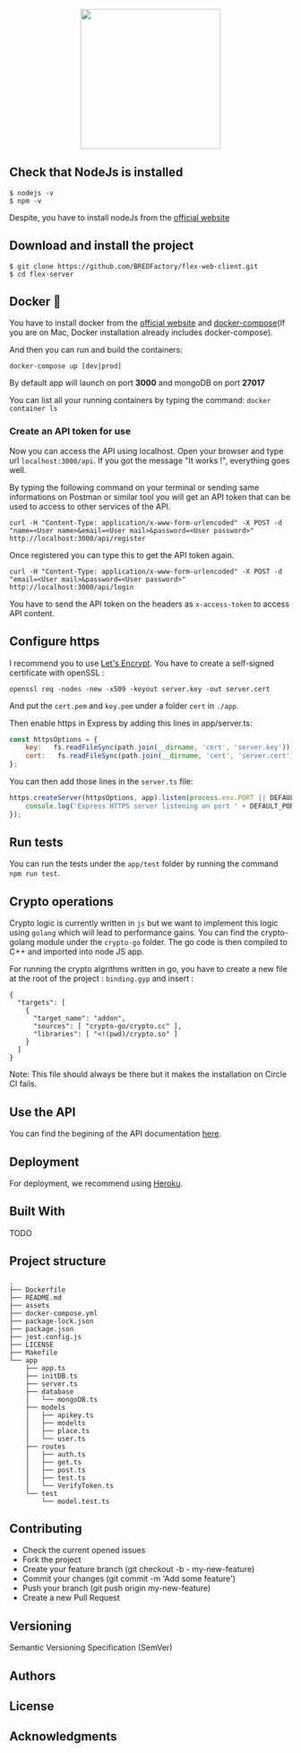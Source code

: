 <p align="center">
  <img width="250" src="./assets/logo.png">
</p>

## Check that NodeJs is installed

```
$ nodejs -v
$ npm -v

```
Despite, you have to install nodeJs from the [official website](https://nodejs.org/en/download/)

## Download and install the project

```
$ git clone https://github.com/BREDFactory/flex-web-client.git
$ cd flex-server

```


## **Docker** 🐳

You have to install docker from the [official website](https://docs.docker.com/install/) and [docker-compose](https://docs.docker.com/compose/install/#install-compose)(If you are on Mac, Docker installation already includes docker-compose).

And then you can run and build the containers:
```
docker-compose up [dev|prod]
```

By default app will launch on port **3000** and mongoDB on port **27017**

You can list all your running containers by typing the command:
``` docker container ls ```


### **Create an API token for use**

Now you can access the API using localhost.
Open your browser and type url `localhost:3000/api`.
If you got the message "It works !", everything goes well.

By typing the following command on your terminal or sending same informations on Postman or similar tool you will get an API token that can be used to access to other services of the API.

```
curl -H "Content-Type: application/x-www-form-urlencoded" -X POST -d "name=<User name>&email=<User mail>&password=<User password>" http://localhost:3000/api/register
```

Once registered you can type this to get the API token again.

```
curl -H "Content-Type: application/x-www-form-urlencoded" -X POST -d "email=<User mail>&password=<User password>" http://localhost:3000/api/login
```

You have to send the API token on the headers as `x-access-token` to access API content.

## Configure https

I recommend you to use [Let's Encrypt](https://letsencrypt.org/).
You have to create a self-signed certificate with openSSL :

```openssl req -nodes -new -x509 -keyout server.key -out server.cert```

And put the `cert.pem` and `key.pem` under a folder `cert` in `./app`.

Then enable https in Express by adding this lines in app/server.ts:

``` js
const httpsOptions = {
    key:   fs.readFileSync(path.join(__dirname, 'cert', 'server.key')),
    cert:   fs.readFileSync(path.join(__dirname, 'cert', 'server.cert'))
};
```

You can then add those lines in the `server.ts` file:

``` js
https.createServer(httpsOptions, app).listen(process.env.PORT || DEFAULT_PORT, function() {
    console.log('Express HTTPS server listening on port ' + DEFAULT_PORT);
});
```

## Run tests

You can run the tests under the `app/test` folder by running the command `npm run test`.


## Crypto operations

Crypto logic is currently written in `js` but we want to implement this logic using `golang` which will lead to performance gains. You can find the crypto-golang module under the `crypto-go` folder.
The go code is then compiled to C++ and imported into node JS app.

For running the crypto algrithms written in go, you have to create a new file at the root of the project : `binding.gyp` and insert :
```
{
  "targets": [
    {
      "target_name": "addon",
      "sources": [ "crypto-go/crypto.cc" ],
      "libraries": [ "<!(pwd)/crypto.so" ]
    }
  ]
}
```

Note: This file should always be there but it makes the installation on Circle CI fails.


## Use the API

You can find the begining of the API documentation [here](https://app.swaggerhub.com/apis-docs/Lformery8/FlexServer/0.1#/default).


## Deployment

For deployment, we recommend using [Heroku](https://dashboard.heroku.com/apps).

## Built With

TODO

## Project structure

```
.
├── Dockerfile
├── README.md
├── assets
├── docker-compose.yml
├── package-lock.json
├── package.json
├── jest.config.js
├── LICENSE
├── Makefile
└── app
    ├── app.ts
    ├── initDB.ts
    ├── server.ts
    ├── database
    │   └── mongoDB.ts
    ├── models
    │   ├── apikey.ts
    │   ├── modelts 
    │   ├── place.ts
    │   └── user.ts
    ├── routes
    │   ├── auth.ts
    │   ├── get.ts
    │   ├── post.ts
    │   ├── test.ts
    │   └── VerifyToken.ts
    └── test
        └── model.test.ts

```

## Contributing
- Check the current opened issues
- Fork the project
- Create your feature branch (git checkout -b - my-new-feature)
- Commit your changes (git commit -m 'Add some feature')
- Push your branch (git push origin my-new-feature)
- Create a new Pull Request


## Versioning
Semantic Versioning Specification (SemVer)

## Authors


## License


## Acknowledgments



